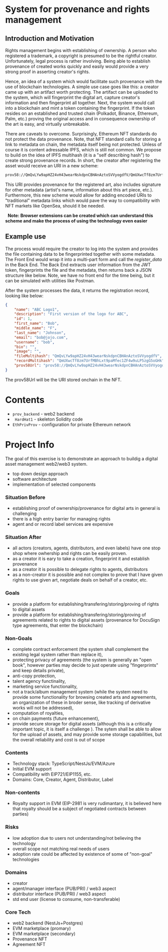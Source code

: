 # System for provenance and rights management
## Introduction and Motivation
Rights management begins with establishing of ownership. A person who registered a trademark, a copyright is presumed to be the rightful creator. Unfortunately, legal process is rather involving. Being able to establish provenance of created works quickly and easily would provide a very strong proof in asserting creator's rights.

Hence, an idea of a system which would facilitate such provenance with the use of blockchain technologies. A simple use case goes like this: a creator came up with an artifact worth protecting. The artifact can be uploaded to the system, which will fingerprint the digital art, capture creator's information and then fingerprint all together. Next, the system would call into a blockchain and mint a token containing the fingerprint. If the token resides on an established and trusted chain (Polkadot, Binance, Ethereum, Palm, etc.) proving the original access and in consequence ownership of the art is easy, and virtually unbreakable.

There are caveats to overcome. Surprisingly, Ethereum NFT standards do not protect the data provenance. Note, that NFT standard calls for storing a link to metadata on chain, the metadata itself being not protected. Unless of course it is content adressable IPFS, which is still not common. We propose to build on the idea of IPFS multihash (it is a "self describing hash") to create strong provenance records. In short, the creator after registering the asset would receive an URI in a new scheme:

```sh
prov58://QmQvLYw9apHZ24vH43wearNskdpnCBHAnAztoSVVyogdfV/QmUXwcTf8zm7UrfMBhLxt9paMfec1ZF4w9uLP5zgG5oGHk/...
```

This URI provides provenance for the registered art, also includes signature for other metadata (artist's name, information about this art piece, etc.). Furthermore, this new scheme would allow for adding encoded URIs to "traditional" metadata links which would pave the way to compatibility with NFT markets like OpenSea, should it be needed. 

  **Note: Browser extensions can be created which can understand this scheme and make the process of using the technology even easier**

## Example use
The process would require the creator to log into the system and provides the file containing data to be fingerprinted together with some metadata. The Front End would wrap it into a multi-part form and call the *register_data* in the Back End. The Back End extracts user information from the JWT token, fingerprints the file and the metadata, then returns back a JSON structure like below. Note, we have no front end for the time being, but it can be simulated with utilities like Postman.

After the system processes the data, it returns the registration record, looking like below:

```json
{
    "name": "ABC Logo1",
    "description": "First version of the logo for ABC",
    "id": 1,
    "first_name": "Bob",
    "middle_name": "F",
    "last_name": "Johnson",
    "email": "bob@jojo.com",
    "username": "bob",
    "bio": "",
    "image": "",
    "fileMultihash": "QmQvLYw9apHZ24vH43wearNskdpnCBHAnAztoSVVyogdfV",
    "recordMultihash": "QmUXwcTf8zm7UrfMBhLxt9paMfec1ZF4w9uLP5zgG5oGHk",
    "prov58Url": "prov58://QmQvLYw9apHZ24vH43wearNskdpnCBHAnAztoSVVyogdfV/QmUXwcTf8zm7UrfMBhLxt9paMfec1ZF4w9uLP5zgG5oGHk"
}
```

The prov58Url will be the URI stored onchain in the NFT.

# Contents

- `prov_backend` - web2 backend
- ` HardHat1` - skeleton Solidity code
- `EthPrivProv` - configuration for private Ethereum network

# Project Info
The goal of this exercise is to demonstrate an approach to buildig a digital asset management web2/web3 system. 
- top down design approach
- software architecture
- implementation of selected components

### Situation Before
- establishing proof of ownership/provenance for digital arts in general is challenging
- there is a high entry barrier for managing rights
- agent and or record label services are expensive

### Situation After
- all actors (creators, agents, distributors, and even labels) have one stop shop where owhership and rights can be easily proven.
- as a creator it is eary to take a creation, fingerprint it and establish provenance
- as a creator it is possible to delegate rights to agents, distributors 
- as a non-creator it is possible and not complex to prove that I have given rights to use given art, negotiate deals on behalf of a creator, etc.

### Goals
- provide a platform for establishing/transfering/storing/proving of rights to digital assets
- provide a platform for establishing/transfering/storing/proving of agreements related to rights to digital assets (provenance for DocuSign type agreements, that enter the blockchain)

### Non-Goals
- complete contract enforcement (the system shall complement the existing legal system rather than replace it),
- protecting privacy of agreements (the system is generally an "open book", however parties may decide to just operate using "fingerprints" and keep details private),
- anti-copy protection,
- talent agency functinality,
- marketing service functionality,
- not a track/album management system (while the system need to provide some functionality for browsing created arts and agreements, an organization of these in broder sense, like tracking of derivative works will not be addressed),
- computation of royalties,
- on chain payments (future enhancement),
- provide secure storage for digital assets (although this is a critically important topic, it is itself a challenge ). The sytem shall be able to allow for the upload of assets, and may provide some storage capabilities, but the overall reliability and cost is out of scope

### Contents
- Technology stack: TypeScript/NestJs/EVM/Azure
- Initial EVM support
- Compatibility with EIP721/EIP1155, etc.
- Domains: Core, Creator, Agent, Distributor, Label

### Non-contents
- Royalty support in EVM (EIP-2981 is very rudimantary, it is believed here that royalty should be a subject of negotiated contracts between parties)

### Risks
- low adoption due to users not understanding/not believing the technology
- overall scope not matching real needs of users
- adoption rate could be affected by existence of some of "non-goal" technologies


### Domains
- creator
- agent/manager interface (PUB/PRI) / web3 aspect
- distributor interface (PUB/PRI) / web3 aspect
- std end user (license to consume, non-transferable)

### Core Tech
- web2 backend (NestJs+Postgres)
- EVM marketplace (promary)
- EVM marketplace (secondary) 
- Provenance NFT
- Agreement NFT
